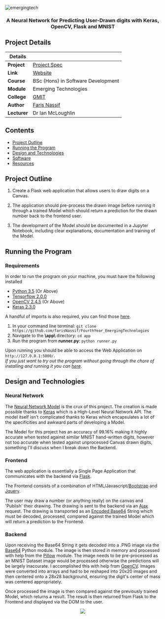 ![emergingtech](https://user-images.githubusercontent.com/22448079/47147656-9f228f80-d2c6-11e8-846a-aa6a9a88ffef.png)

<h3 align="center">A Neural Network for Predicting User-Drawn digits with Keras, OpenCV, Flask and MNIST </h3>

## Project Details

|Details  |    |
| --- | --- |
| **Project**  | [Project Spec](https://github.com/ianmcloughlin/project-2019-emtech/blob/master/project.pdf) 
| **Link** | [Website](https://mnist-python-digit-prediction.herokuapp.com/)
| **Course** | BSc (Hons) in Software Development
| **Module** |  Emerging Technologies |
| **College** | [GMIT](http://www.gmit.ie/) 
| **Author** | [Faris Nassif](https://github.com/farisNassif) |
| **Lecturer** | Dr Ian McLoughlin|

## Contents
* [Project Outline](#project-outline)
* [Running the Program](#running-the-program)
* [Design and Technologies](https://github.com) 
* [Software](#Software)
* [Resources](https://github.com)

## Project Outline
1. Create a Flask web application that allows users to draw digits on a Canvas.

2. The application should pre-process the drawn image before running it through a trained Model which should return a prediction for the drawn number back to the frontend user.

3. The development of the Model should be documented in a Jupyter Notebook, including clear explanations, documentation and training of the Model.

## Running the Program

### Requirements

In order to run the program on your machine, you must have the following installed

* [Python 3.5](https://www.python.org/downloads) (Or Above)
* [Tensorflow 2.0.0](https://www.tensorflow.org/install/pip)
* [OpenCV 2.4.5](https://www.pyimagesearch.com/2018/09/19/pip-install-opencv/) (Or Above)
* [Keras 2.3.0](https://keras.io/)

A handful of imports is also required, you can find those [here](https://github.com/farisNassif/FourthYear_EmergingTechnologies/blob/master/rough_work/required_imports.txt).

1. In your command line terminal: `git clone https://github.com/farisNassif/FourthYear_EmergingTechnologies`
2. Navigate to the <b> \app\ </b> directory: `cd app`
3. Run the program from <b>runner.py</b>: `python runner.py`

Upon running you should be able to access the Web Application on `http://127.0.0.1:5000/`.<br>
<i>If you just want to try out the program without going through the chore of installing and running it you can [here](https://mnist-python-digit-prediction.herokuapp.com/)</i>.

## Design and Technologies
### Neural Network
The [Neural Network Model](https://github.com/farisNassif/FourthYear_EmergingTechnologies/blob/master/model_notebook/ModelCreation.ipynb) is the crux of this project. The creation is made possible thanks to [Keras](https://keras.io/) which is a High-Level Neural Network API. The model itself isn't complicated thanks to Keras which encapsulates a lot of the specificities and awkward parts of developing a Model.

The Model for this project has an accuracy of 99.16% making it highly accurate when tested against similar MNIST hand-written digits, however not too accurate when tested against unprocessed Canvas drawn digits, something I'll discuss when I break down the Backend. 

### Frontend
The web application is essentially a Single Page Application that communicates with the backend via [Flask](https://www.palletsprojects.com/p/flask/). 

The Frontend consists of a combination of HTML/Javascript/[Bootstrap](https://getbootstrap.com/) and [Jquery](https://jquery.com/). 

The user may draw a number (or anything really) on the canvas and 'Publish' their drawing. The drawing is sent to the backend via an [Ajax](https://api.jquery.com/jquery.ajax/) request. The drawing is transported as an [Encoded Base64](https://docs.python.org/2/library/base64.html) String which must be decoded, processed, compared against the trained Model which will return a prediction to the Frontend.

### Backend
Upon receiving the Base64 String it gets decoded into a .PNG image via the [Base64](https://docs.python.org/2/library/base64.html) Python module. The image is then stored in memory and processed with help from the [Pillow](https://pillow.readthedocs.io/en/stable/) module. The image needs to be pre-processed as an MNIST Dataset image would be processed otherwise the predictions will be largely inaccurate. I accomplished this with help from [OpenCV](https://opencv.org/). Images were converted into arrays and had to be reshaped into 20x20 images and then centered onto a 28x28 background, ensuring the digit's center of mass was centered appropriately.

Once processed the image is then compared against the previously trained Model, which returns a result. The result is then returned from Flask to the Frontend and displayed via the DOM to the user.

<p align="center">
  <img src = "https://i.imgur.com/MhecSHY.gif">
</p>
